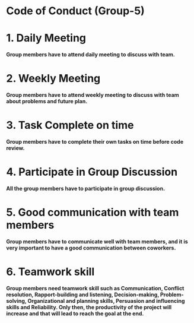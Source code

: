 # Code of Conduct (Group-5)

# 1. **Daily Meeting**

**Group members have to attend daily meeting to discuss with team.** 

# 2. **Weekly Meeting**                

**Group members have to attend weekly meeting to discuss with team about problems and future plan.**

# 3. **Task Complete on time** 

**Group members have to complete their own tasks on time before code review.**

# 4. **Participate in Group Discussion**   

**All the group members have to participate in group discussion.**

# 5. **Good communication with team members** 

**Group members have to communicate well with team members, and it is very important to have a good communication between coworkers.**

# 6. **Teamwork skill**  

**Group members need teamwork skill such as Communication, Conflict resolution, Rapport-building and listening, Decision-making, Problem-solving, Organizational and planning skills,
Persuasion and influencing skills and Reliability. Only then, the productivity of the project will increase and that will lead to reach the goal at the end.** 
                  
                             

